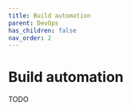 ```yaml
---
title: Build automation
parent: DevOps
has_children: false
nav_order: 2
---
```


# Build automation
TODO